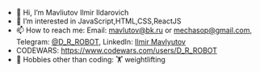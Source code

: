 - 👋 Hi, I’m Mavliutov Ilmir Ildarovich 
- 👀 I’m interested in JavaScript,HTML,CSS,ReactJS
- 📫 How to reach me: Email: mavlutov@bk.ru or mechasop@gmail.com, Telegram: [@D_R_ROBOT](https://t.me/D_R_ROBOT), LinkedIn: [Ilmir Mavlyutov](https://www.linkedin.com/in/ilmir-mavlyutov-01265a20a/)
- CODEWARS: https://www.codewars.com/users/D_R_ROBOT
- 👀 Hobbies other than coding: 🏋 weightlifting

<!---
root0f/root0f is a ✨ special ✨ repository because its `README.md` (this file) appears on your GitHub profile.
You can click the Preview link to take a look at your changes.
--->

